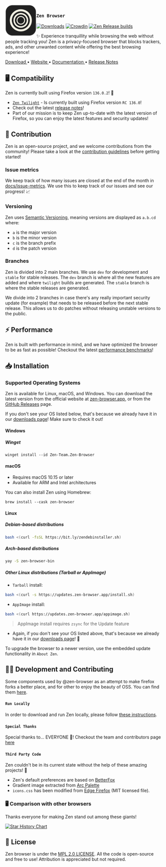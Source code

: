 <img src="./docs/assets/zen-dark.svg" width="100px" align="left">

### `Zen Browser`

[![Downloads](https://img.shields.io/github/downloads/zen-browser/desktop/total.svg)](https://github.com/zen-browser/desktop/releases)
[![Crowdin](https://badges.crowdin.net/zen-browser/localized.svg)](https://crowdin.com/project/zen-browser)
[![Zen Release builds](https://github.com/zen-browser/desktop/actions/workflows/build.yml/badge.svg?branch=stable)](https://github.com/zen-browser/desktop/actions/workflows/build.yml)

✨ Experience tranquillity while browsing the web without people tracking you! Zen is a privacy-focused browser that blocks trackers, ads, and other unwanted content while offering the best browsing experience!

<div flex="true">
  <a href="https://zen-browser.app/download">
    Download
  </a>
  •
  <a href="https://zen-browser.app">
    Website
  </a>
  •
  <a href="https://docs.zen-browser.app">
    Documentation
  </a>
  •
  <a href="https://zen-browser.app/release-notes/latest">
    Release Notes
  </a>
</div>

## 🖥️ Compatibility

Zen is currently built using Firefox version `136.0.2`! 🚀

- [`Zen Twilight`](https://zen-browser.app/download?twilight) - Is currently built using Firefox version `RC 136.0`!
- Check out the latest [release notes](https://zen-browser.app/release-notes)!
- Part of our mission is to keep Zen up-to-date with the latest version of Firefox, so you can enjoy the latest features and security updates!

## 🤝 Contribution

Zen is an open-source project, and we welcome contributions from the community! Please take a look at the [contribution guidelines](./docs/contribute.md) before getting started!

### Issue metrics

We keep track of how many issues are closed at the end of the month in [docs/issue-metrics](./docs/issue-metrics). We use this to keep track of our issues and see our progress! 📈

### Versioning

Zen uses [Semantic Versioning](https://semver.org/), meaning versions are displayed as `a.b.cd` where:

- `a` is the major version
- `b` is the minor version
- `c` is the branch prefix
- `d` is the patch version

### Branches

Zen is divided into 2 main branches. We use `dev` for development and `stable` for stable releases. The `dev` branch is where all the new features are added and where `twilight` builds are generated. The `stable` branch is where the stable releases are generated.

We divide into 2 branches in case there's any really important security update (for example) that needs to be released before the next stable release. This allows us to do patches without releasing unstable versions to the public.

## ⚡ Performance

Zen is built with performance in mind, and we have optimized the browser to be as fast as possible! Checkout the latest [performance benchmarks](https://docs.zen-browser.app/benchmarks)!

## 📥 Installation

### Supported Operating Systems

Zen is available for Linux, macOS, and Windows. You can download the latest version from the official website at [zen-browser.app](https://zen-browser.app/download), or from the [GitHub Releases](https://github.com/zen-browser/desktop/releases) page.

If you don't see your OS listed below, that's because we already have it in our [downloads page](https://zen-browser.app/download)! Make sure to check it out!

#### Windows

##### Winget

```ps
winget install --id Zen-Team.Zen-Browser
```

#### macOS

- Requires macOS 10.15 or later
- Available for ARM and Intel architectures

You can also install Zen using Homebrew:

```
brew install --cask zen-browser
```

#### Linux
##### Debian-based distributions
```sh
bash <(curl -fsSL https://bit.ly/zendebinstaller.sh)
```
##### Arch-based distributions

```sh
yay -S zen-browser-bin
```

##### Other Linux distributions (Tarball or AppImage)

- `Tarball` install:

```sh
bash <(curl -s https://updates.zen-browser.app/install.sh)
```

- `AppImage` install:

```sh
bash <(curl https://updates.zen-browser.app/appimage.sh)
```
> AppImage install requires `zsync` for the Update feature

- Again, if you don't see your OS listed above, that's because we already have it in our [downloads page](https://zen-browser.app/download)! 🔄

To upgrade the browser to a newer version, use the embedded update functionality in `About Zen`.

## 👨‍💻 Development and Contributing

Some components used by @zen-browser as an attempt to make firefox forks a better place, and for other to enjoy the beauty of OSS. You can find them [here](https://github.com/zen-browser/desktop/tree/dev/src/browser/base/zen-components).

#### `Run Locally`

In order to download and run Zen locally, please follow [these instructions](https://docs.zen-browser.app/building).

#### `Special Thanks`

Special thanks to... EVERYONE 🎉! Checkout the team and contributors page [here](https://zen-browser.app/about)

#### `Third Party Code`

Zen couldn't be in its current state without the help of these amazing projects! 🙏

- Zen's default preferences are based on [BetterFox](https://github.com/yokoffing/Betterfox)
- Gradient image extracted from [Arc Palette](https://github.com/neurokitti/Arc_Palette)
- `icons.css` has been modified from [Edge Firefox](https://github.com/bmFtZQ/edge-frfox) (MIT licensed file).

### 🖥️ Comparison with other browsers

Thanks everyone for making Zen stand out among these giants!

[![Star History Chart](https://api.star-history.com/svg?repos=zen-browser/desktop,chromium/chromium,brave/brave-browser&type=Date)](https://star-history.com/#zen-browser/desktop&chromium/chromium&brave/brave-browser&Date)

## 📄 License

Zen browser is under the [MPL 2.0 LICENSE](./LICENSE). All the code is open-source and free to use! Attribution is appreciated but not required.
